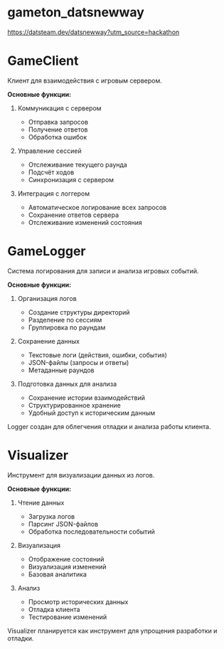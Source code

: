 # gameton_datsnewway
https://datsteam.dev/datsnewway?utm_source=hackathon


# GameClient

Клиент для взаимодействия с игровым сервером. 

**Основные функции:**
1. Коммуникация с сервером
   - Отправка запросов
   - Получение ответов
   - Обработка ошибок

2. Управление сессией
   - Отслеживание текущего раунда
   - Подсчёт ходов
   - Синхронизация с сервером

3. Интеграция с логгером
   - Автоматическое логирование всех запросов
   - Сохранение ответов сервера
   - Отслеживание изменений состояния

# GameLogger

Система логирования для записи и анализа игровых событий.

**Основные функции:**
1. Организация логов
   - Создание структуры директорий
   - Разделение по сессиям
   - Группировка по раундам

2. Сохранение данных
   - Текстовые логи (действия, ошибки, события)
   - JSON-файлы (запросы и ответы)
   - Метаданные раундов

3. Подготовка данных для анализа
   - Сохранение истории взаимодействий
   - Структурированное хранение
   - Удобный доступ к историческим данным

Logger создан для облегчения отладки и анализа работы клиента.

# Visualizer

Инструмент для визуализации данных из логов.

**Основные функции:**
1. Чтение данных
   - Загрузка логов
   - Парсинг JSON-файлов
   - Обработка последовательности событий

2. Визуализация
   - Отображение состояний
   - Визуализация изменений
   - Базовая аналитика

3. Анализ
   - Просмотр исторических данных
   - Отладка клиента
   - Тестирование изменений

Visualizer планируется как инструмент для упрощения разработки и отладки.
